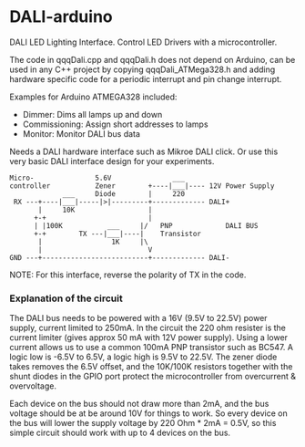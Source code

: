 # DALI-arduino
DALI LED Lighting Interface. Control LED Drivers with a microcontroller.

The code in qqqDali.cpp and qqqDali.h does not depend on Arduino, can be used in any C++ project by copying qqqDali_ATMega328.h and adding hardware specific code for a periodic interrupt and pin change interrupt.

Examples for Arduino ATMEGA328 included:
- Dimmer: Dims all lamps up and down
- Commissioning: Assign short addresses to lamps
- Monitor: Monitor DALI bus data

Needs a DALI hardware interface such as Mikroe DALI click. Or use this very basic DALI interface design for your experiments. 

```
Micro-               5.6V               ___      
controller           Zener        +----|___|---- 12V Power Supply 
             ___     Diode        |     220
 RX ---+----|___|-----|>|---------+------------- DALI+
       |     10K                  |  
      +-+                         |                 
      | |100K           ___     |/   PNP             DALI BUS
      +-+        TX ---|___|----|    Transistor
       |                 1K     |\   
       |                          V
GND ---+--------------------------+------------- DALI-
 ```
NOTE: For this interface, reverse the polarity of TX in the code.

### Explanation of the circuit

The DALI bus needs to be powered with a 16V (9.5V to 22.5V) power supply, current limited to 250mA. In the circuit the 220 ohm resister is the current limiter (gives approx 50 mA with 12V power supply). Using a lower current allows us to use a common 100mA PNP transistor such as BC547. A logic low is -6.5V to 6.5V, a logic high is 9.5V to 22.5V. The zener diode takes removes the 6.5V offset, and the 10K/100K resistors together with the shunt diodes in the GPIO port protect the microcontroller from overcurrent & overvoltage. 

Each device on the bus should not draw more than 2mA, and the bus voltage should be at be around 10V for things to work. So every device on the bus will lower the supply voltage by 220 Ohm * 2mA = 0.5V, so this simple circuit should work with up to 4 devices on the bus.
 
